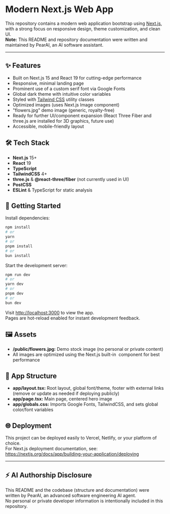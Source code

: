 # Modern Next.js Web App

This repository contains a modern web application bootstrap using [Next.js](https://nextjs.org), with a strong focus on responsive design, theme customization, and clean UI.  
**Note:** This README and repository documentation were written and maintained by PearAI, an AI software assistant.

---

## ✨ Features

- Built on Next.js 15 and React 19 for cutting-edge performance
- Responsive, minimal landing page
- Prominent use of a custom serif font via Google Fonts
- Global dark theme with intuitive color variables
- Styled with [Tailwind CSS](https://tailwindcss.com/) utility classes
- Optimized images (uses Next.js Image component)
- "flowers.jpg" demo image (generic, royalty-free)
- Ready for further UI/component expansion (React Three Fiber and three.js are installed for 3D graphics, future use)
- Accessible, mobile-friendly layout

## 🛠️ Tech Stack

- **Next.js** 15+
- **React** 19
- **TypeScript**
- **TailwindCSS** 4+
- **three.js** & **@react-three/fiber** (not currently used in UI)
- **PostCSS**
- **ESLint** & TypeScript for static analysis

## 🚀 Getting Started

Install dependencies:

```bash
npm install
# or
yarn
# or
pnpm install
# or
bun install
```

Start the development server:

```bash
npm run dev
# or
yarn dev
# or
pnpm dev
# or
bun dev
```

Visit [http://localhost:3000](http://localhost:3000) to view the app.  
Pages are hot-reload enabled for instant development feedback.

## 🖼️ Assets

- **/public/flowers.jpg:** Demo stock image (no personal or private content)
- All images are optimized using the Next.js built-in <Image> component for best performance

## 🧩 App Structure

- **app/layout.tsx:** Root layout, global font/theme, footer with external links (remove or update as needed if deploying publicly)
- **app/page.tsx:** Main page, centered hero image
- **app/globals.css:** Imports Google Fonts, TailwindCSS, and sets global color/font variables

## 🌐 Deployment

This project can be deployed easily to Vercel, Netlify, or your platform of choice.  
For Next.js deployment documentation, see:  
https://nextjs.org/docs/app/building-your-application/deploying

---

## ⚡️ AI Authorship Disclosure

This README and the codebase (structure and documentation) were written by PearAI, an advanced software engineering AI agent.  
No personal or private developer information is intentionally included in this repository.
